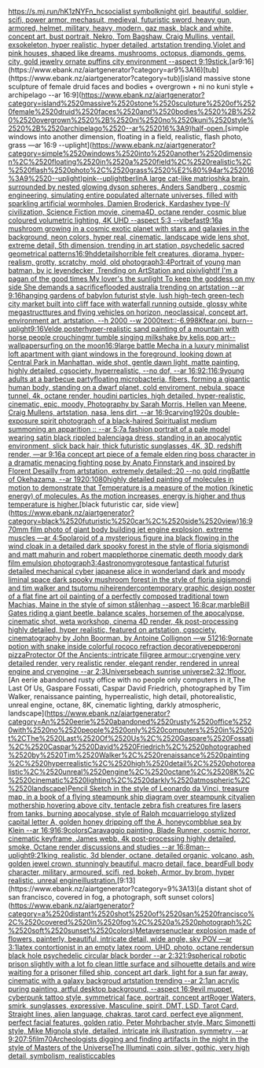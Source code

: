 [<https://s.mj.run/hK1zNYFn_hc>](https://www.ebank.nz/aiartgenerator?category=%3Chttps%3A//s.mj.run/hK1zNYFn_hc%3E)[socialist symbol](https://www.ebank.nz/aiartgenerator?category=socialist%2520symbol)[knight girl, beautiful, soldier, scifi, power armor, mechasuit, medieval, futuristic sword, heavy gun, armored, helmet, military, heavy, modern, gaz mask, black and white, concept art, bust portrait, Nekro, Tom Bagshaw, Craig Mullins, ventail, exsokeleton, hyper realistic, hyper detailed, artstation trending,](https://www.ebank.nz/aiartgenerator?category=knight%2520girl%2C%2520beautiful%2C%2520soldier%2C%2520scifi%2C%2520power%2520armor%2C%2520mechasuit%2C%2520medieval%2C%2520futuristic%2520sword%2C%2520heavy%2520gun%2C%2520armored%2C%2520helmet%2C%2520military%2C%2520heavy%2C%2520modern%2C%2520gaz%2520mask%2C%2520black%2520and%2520white%2C%2520concept%2520art%2C%2520bust%2520portrait%2C%2520Nekro%2C%2520Tom%2520Bagshaw%2C%2520Craig%2520Mullins%2C%2520ventail%2C%2520exsokeleton%2C%2520hyper%2520realistic%2C%2520hyper%2520detailed%2C%2520artstation%2520trending%2C)[Violet and pink houses, shaped like dreams,  mushrooms, octopus, diamonds, gems, city, gold jewelry ornate puffins city environment --aspect 9:19](https://www.ebank.nz/aiartgenerator?category=Violet%2520and%2520pink%2520houses%2C%2520shaped%2520like%2520dreams%2C%2520%2520mushrooms%2C%2520octopus%2C%2520diamonds%2C%2520gems%2C%2520city%2C%2520gold%2520jewelry%2520ornate%2520puffins%2520city%2520environment%2520--aspect%25209%3A19)[stick.](https://www.ebank.nz/aiartgenerator?category=stick.)[ar9:16](https://www.ebank.nz/aiartgenerator?category=ar9%3A16)[tub](https://www.ebank.nz/aiartgenerator?category=tub)[island massive stone sculpture of female druid faces and bodies +  overgrown + ni no kuni style + archipelago --ar 16:9](https://www.ebank.nz/aiartgenerator?category=island%2520massive%2520stone%2520sculpture%2520of%2520female%2520druid%2520faces%2520and%2520bodies%2520%2B%2520%2520overgrown%2520%2B%2520ni%2520no%2520kuni%2520style%2520%2B%2520archipelago%2520--ar%252016%3A9)[half-open.](https://www.ebank.nz/aiartgenerator?category=half-open.)[simple windows into another dimension, floating in a field, realistic, flash photo, grass —ar 16:9 --uplight](https://www.ebank.nz/aiartgenerator?category=simple%2520windows%2520into%2520another%2520dimension%2C%2520floating%2520in%2520a%2520field%2C%2520realistic%2C%2520flash%2520photo%2C%2520grass%2520%E2%80%94ar%252016%3A9%2520--uplight)[pink](https://www.ebank.nz/aiartgenerator?category=pink)[--uplight](https://www.ebank.nz/aiartgenerator?category=--uplight)[berlin](https://www.ebank.nz/aiartgenerator?category=berlin)[A large cat-like matrioshka brain, surrounded by nested glowing dyson spheres, Anders Sandberg , cosmic engineering, simulating entire populated alternate universes, filled with sparkling artificial wormholes, Damien Broderick, Kardashev type-IV civilization, Science Fiction movie, cinema4D, octane render, cosmic blue coloured volumetric lighting, 4K UHD --aspect 5:3 --vibefast](https://www.ebank.nz/aiartgenerator?category=A%2520large%2520cat-like%2520matrioshka%2520brain%2C%2520surrounded%2520by%2520nested%2520glowing%2520dyson%2520spheres%2C%2520Anders%2520Sandberg%2520%2C%2520cosmic%2520engineering%2C%2520simulating%2520entire%2520populated%2520alternate%2520universes%2C%2520filled%2520with%2520sparkling%2520artificial%2520wormholes%2C%2520Damien%2520Broderick%2C%2520Kardashev%2520type-IV%2520civilization%2C%2520Science%2520Fiction%2520movie%2C%2520cinema4D%2C%2520octane%2520render%2C%2520cosmic%2520blue%2520coloured%2520volumetric%2520lighting%2C%25204K%2520UHD%2520--aspect%25205%3A3%2520--vibefast)[9:16](https://www.ebank.nz/aiartgenerator?category=9%3A16)[a mushroom growing in a cosmic exotic planet with stars and galaxies in the background, neon colors, hyper real, cinematic, landscape wide lens shot, extreme detail, 5th dimension, trending in art station, psychedelic sacred geometrical patterns](https://www.ebank.nz/aiartgenerator?category=a%2520mushroom%2520growing%2520in%2520a%2520cosmic%2520exotic%2520planet%2520with%2520stars%2520and%2520galaxies%2520in%2520the%2520background%2C%2520neon%2520colors%2C%2520hyper%2520real%2C%2520cinematic%2C%2520landscape%2520wide%2520lens%2520shot%2C%2520extreme%2520detail%2C%25205th%2520dimension%2C%2520trending%2520in%2520art%2520station%2C%2520psychedelic%2520sacred%2520geometrical%2520patterns)[16:9](https://www.ebank.nz/aiartgenerator?category=16%3A9)[hd](https://www.ebank.nz/aiartgenerator?category=hd)[details](https://www.ebank.nz/aiartgenerator?category=details)[horrible felt creatures, diorama, hyper-realism, grotty, scratchy, mold, old photograph](https://www.ebank.nz/aiartgenerator?category=horrible%2520felt%2520creatures%2C%2520diorama%2C%2520hyper-realism%2C%2520grotty%2C%2520scratchy%2C%2520mold%2C%2520old%2520photograph)[3:4](https://www.ebank.nz/aiartgenerator?category=3%3A4)[Portrait of young man batman, by jc leyendecker ,Trending on ArtStation and pixiv](https://www.ebank.nz/aiartgenerator?category=Portrait%2520of%2520young%2520man%2520batman%2C%2520by%2520jc%2520leyendecker%2520%2CTrending%2520on%2520ArtStation%2520and%2520pixiv)[light](https://www.ebank.nz/aiartgenerator?category=light)[If I'm a pagan of the good times My lover's the sunlight To keep the goddess on my side She demands a sacrifice](https://www.ebank.nz/aiartgenerator?category=If%2520I%27m%2520a%2520pagan%2520of%2520the%2520good%2520times%2520My%2520lover%27s%2520the%2520sunlight%2520To%2520keep%2520the%2520goddess%2520on%2520my%2520side%2520She%2520demands%2520a%2520sacrifice)[flooded australia trending on artstation --ar 9:16](https://www.ebank.nz/aiartgenerator?category=flooded%2520australia%2520trending%2520on%2520artstation%2520--ar%25209%3A16)[hanging gardens of babylon futurist style, lush high-tech green-tech city market built into cliff face with waterfall running outside, glossy white megastructtures and flying vehicles on horizon, neoclassical, concept art, environment art, artstation, --h 2000 --w 2000](https://www.ebank.nz/aiartgenerator?category=hanging%2520gardens%2520of%2520babylon%2520futurist%2520style%2C%2520lush%2520high-tech%2520green-tech%2520city%2520market%2520built%2520into%2520cliff%2520face%2520with%2520waterfall%2520running%2520outside%2C%2520glossy%2520white%2520megastructtures%2520and%2520flying%2520vehicles%2520on%2520horizon%2C%2520neoclassical%2C%2520concept%2520art%2C%2520environment%2520art%2C%2520artstation%2C%2520--h%25202000%2520--w%25202000)[text::-6.99](https://www.ebank.nz/aiartgenerator?category=text%3A%3A-6.99)[8K](https://www.ebank.nz/aiartgenerator?category=8K)[fear,](https://www.ebank.nz/aiartgenerator?category=fear%2C)[oni, burn](https://www.ebank.nz/aiartgenerator?category=oni%2C%2520burn)[--uplight](https://www.ebank.nz/aiartgenerator?category=--uplight)[9:16](https://www.ebank.nz/aiartgenerator?category=9%3A16)[Velde,poster](https://www.ebank.nz/aiartgenerator?category=Velde%2Cposter)[hyper-realistic sand painting of a mountain with horse people crouching](https://www.ebank.nz/aiartgenerator?category=hyper-realistic%2520sand%2520painting%2520of%2520a%2520mountain%2520with%2520horse%2520people%2520crouching)[mr tumble singing milkshake by kelis pop art](https://www.ebank.nz/aiartgenerator?category=mr%2520tumble%2520singing%2520milkshake%2520by%2520kelis%2520pop%2520art)[--wallpaper](https://www.ebank.nz/aiartgenerator?category=--wallpaper)[surfing on the moon](https://www.ebank.nz/aiartgenerator?category=surfing%2520on%2520the%2520moon)[16:9](https://www.ebank.nz/aiartgenerator?category=16%3A9)[large battle Mecha in a luxury minimalist loft apartment with giant windows in the foreground, looking down at Central Park in Manhattan, wide shot, gentle dawn light, matte painting, highly detailed, cgsociety, hyperrealistic, --no dof, --ar 16:9](https://www.ebank.nz/aiartgenerator?category=large%2520battle%2520Mecha%2520in%2520a%2520luxury%2520minimalist%2520loft%2520apartment%2520with%2520giant%2520windows%2520in%2520the%2520foreground%2C%2520looking%2520down%2520at%2520Central%2520Park%2520in%2520Manhattan%2C%2520wide%2520shot%2C%2520gentle%2520dawn%2520light%2C%2520matte%2520painting%2C%2520highly%2520detailed%2C%2520cgsociety%2C%2520hyperrealistic%2C%2520--no%2520dof%2C%2520--ar%252016%3A9)[2:1](https://www.ebank.nz/aiartgenerator?category=2%3A1)[16:9](https://www.ebank.nz/aiartgenerator?category=16%3A9)[young adults at a barbecue party](https://www.ebank.nz/aiartgenerator?category=young%2520adults%2520at%2520a%2520barbecue%2520party)[floating microbacteria, fibers, forming a gigantic human body, standing on a dwarf planet, cold enviroment, nebula, space tunnel, 4k, octane render, houdini particles, high detailed, hyper-realistic, cinematic, epic, moody, Photography by Sarah Morris, Hellen van Meene, Craig Mullens, artstation, nasa, lens dirt, --ar 16:9](https://www.ebank.nz/aiartgenerator?category=floating%2520microbacteria%2C%2520fibers%2C%2520forming%2520a%2520gigantic%2520human%2520body%2C%2520standing%2520on%2520a%2520dwarf%2520planet%2C%2520cold%2520enviroment%2C%2520nebula%2C%2520space%2520tunnel%2C%25204k%2C%2520octane%2520render%2C%2520houdini%2520particles%2C%2520high%2520detailed%2C%2520hyper-realistic%2C%2520cinematic%2C%2520epic%2C%2520moody%2C%2520Photography%2520by%2520Sarah%2520Morris%2C%2520Hellen%2520van%2520Meene%2C%2520Craig%2520Mullens%2C%2520artstation%2C%2520nasa%2C%2520lens%2520dirt%2C%2520--ar%252016%3A9)[carving](https://www.ebank.nz/aiartgenerator?category=carving)[1920s double-exposure spirit photograph of a black-haired Spiritualist medium summoning an apparition :: --ar 5:7](https://www.ebank.nz/aiartgenerator?category=1920s%2520double-exposure%2520spirit%2520photograph%2520of%2520a%2520black-haired%2520Spiritualist%2520medium%2520summoning%2520an%2520apparition%2520%3A%3A%2520--ar%25205%3A7)[a fashion portrait of a pale model wearing satin black rippled balenciaga dress, standing in an apocalyptic environment, slick back hair, thick futuristic sunglasses, 4K, 3D, redshift render, —ar 9:16](https://www.ebank.nz/aiartgenerator?category=a%2520fashion%2520portrait%2520of%2520a%2520pale%2520model%2520wearing%2520satin%2520black%2520rippled%2520balenciaga%2520dress%2C%2520standing%2520in%2520an%2520apocalyptic%2520environment%2C%2520slick%2520back%2520hair%2C%2520thick%2520futuristic%2520sunglasses%2C%25204K%2C%25203D%2C%2520redshift%2520render%2C%2520%E2%80%94ar%25209%3A16)[a concept art piece of a female elden ring boss character in a dramatic menacing fighting pose by Anato Finnstark and inspired by Florent Desailly from artstation, extremely detailed::20 --no gold ring](https://www.ebank.nz/aiartgenerator?category=a%2520concept%2520art%2520piece%2520of%2520a%2520female%2520elden%2520ring%2520boss%2520character%2520in%2520a%2520dramatic%2520menacing%2520fighting%2520pose%2520by%2520Anato%2520Finnstark%2520and%2520inspired%2520by%2520Florent%2520Desailly%2520from%2520artstation%2C%2520extremely%2520detailed%3A%3A20%2520--no%2520gold%2520ring)[Battle of Okehazama, --ar 1920:1080](https://www.ebank.nz/aiartgenerator?category=Battle%2520of%2520Okehazama%2C%2520--ar%25201920%3A1080)[highly detailed painting of molecules in motion to demonstrate that Temperature is a measure of the motion (kinetic energy) of molecules. As the motion increases, energy is higher and thus temperature is higher.](https://www.ebank.nz/aiartgenerator?category=highly%2520detailed%2520painting%2520of%2520molecules%2520in%2520motion%2520to%2520demonstrate%2520that%2520Temperature%2520is%2520a%2520measure%2520of%2520the%2520motion%2520%28kinetic%2520energy%29%2520of%2520molecules.%2520As%2520the%2520motion%2520increases%2C%2520energy%2520is%2520higher%2520and%2520thus%2520temperature%2520is%2520higher.)[black futuristic car, side view](https://www.ebank.nz/aiartgenerator?category=black%2520futuristic%2520car%2C%2520side%2520view)[16:9](https://www.ebank.nz/aiartgenerator?category=16%3A9)[70mm film photo of giant body building jet engine explosion, extreme muscles —ar 4:5](https://www.ebank.nz/aiartgenerator?category=70mm%2520film%2520photo%2520of%2520giant%2520body%2520building%2520jet%2520engine%2520explosion%2C%2520extreme%2520muscles%2520%E2%80%94ar%25204%3A5)[polaroid of a mysterious figure ina black flowing in the wind cloak in a detailed dark spooky forest in the style of floria sigismondi and matt mahurin and robert mapplethorpe cinematic depth moody dark film emulsion photograph](https://www.ebank.nz/aiartgenerator?category=polaroid%2520of%2520a%2520mysterious%2520figure%2520ina%2520black%2520flowing%2520in%2520the%2520wind%2520cloak%2520in%2520a%2520detailed%2520dark%2520spooky%2520forest%2520in%2520the%2520style%2520of%2520floria%2520sigismondi%2520and%2520matt%2520mahurin%2520and%2520robert%2520mapplethorpe%2520cinematic%2520depth%2520moody%2520dark%2520film%2520emulsion%2520photograph)[3:4](https://www.ebank.nz/aiartgenerator?category=3%3A4)[astronomy](https://www.ebank.nz/aiartgenerator?category=astronomy)[grotesque fantastical futurist detailed mechanical cyber japanese alice in wonderland dark and moody liminal space dark spooky mushroom forest in the style of floria sigismondi and tim walker and tsutomu nihei](https://www.ebank.nz/aiartgenerator?category=grotesque%2520fantastical%2520futurist%2520detailed%2520mechanical%2520cyber%2520japanese%2520alice%2520in%2520wonderland%2520dark%2520and%2520moody%2520liminal%2520space%2520dark%2520spooky%2520mushroom%2520forest%2520in%2520the%2520style%2520of%2520floria%2520sigismondi%2520and%2520tim%2520walker%2520and%2520tsutomu%2520nihei)[render](https://www.ebank.nz/aiartgenerator?category=render)[contemporary graphic design poster of a flat fine art oil painting of a perfectly composed traditional town Machias, Maine in the style of simon stålenhag --aspect 16:8](https://www.ebank.nz/aiartgenerator?category=contemporary%2520graphic%2520design%2520poster%2520of%2520a%2520flat%2520fine%2520art%2520oil%2520painting%2520of%2520a%2520perfectly%2520composed%2520traditional%2520town%2520Machias%2C%2520Maine%2520in%2520the%2520style%2520of%2520simon%2520st%C3%A5lenhag%2520--aspect%252016%3A8)[car,marble](https://www.ebank.nz/aiartgenerator?category=car%2Cmarble)[Bill Gates riding a giant beetle, balance scales, horsemen of the apocalypse, cinematic shot, weta workshop, cinema 4D render, 4k post-processing highly detailed, hyper realistic, featured on artstation, cgsociety, cinematography by John Boorman, by Antoine Collignon —w 512](https://www.ebank.nz/aiartgenerator?category=Bill%2520Gates%2520riding%2520a%2520giant%2520beetle%2C%2520balance%2520scales%2C%2520horsemen%2520of%2520the%2520apocalypse%2C%2520cinematic%2520shot%2C%2520weta%2520workshop%2C%2520cinema%25204D%2520render%2C%25204k%2520post-processing%2520highly%2520detailed%2C%2520hyper%2520realistic%2C%2520featured%2520on%2520artstation%2C%2520cgsociety%2C%2520cinematography%2520by%2520John%2520Boorman%2C%2520by%2520Antoine%2520Collignon%2520%E2%80%94w%2520512)[16:9](https://www.ebank.nz/aiartgenerator?category=16%3A9)[ornate potion with snake inside colorful rococo refraction decorative](https://www.ebank.nz/aiartgenerator?category=ornate%2520potion%2520with%2520snake%2520inside%2520colorful%2520rococo%2520refraction%2520decorative)[pepperoni pizza](https://www.ebank.nz/aiartgenerator?category=pepperoni%2520pizza)[Protector Of the Ancients::intricate filigree armour::cryengine very detailed render, very realistic render, elegant render, rendered in unreal engine and cryengine --ar 2:3](https://www.ebank.nz/aiartgenerator?category=Protector%2520Of%2520the%2520Ancients%3A%3Aintricate%2520filigree%2520armour%3A%3Acryengine%2520very%2520detailed%2520render%2C%2520very%2520realistic%2520render%2C%2520elegant%2520render%2C%2520rendered%2520in%2520unreal%2520engine%2520and%2520cryengine%2520--ar%25202%3A3)[Universe](https://www.ebank.nz/aiartgenerator?category=Universe)[beach sunrise universe](https://www.ebank.nz/aiartgenerator?category=beach%2520sunrise%2520universe)[2:3](https://www.ebank.nz/aiartgenerator?category=2%3A3)[2:1](https://www.ebank.nz/aiartgenerator?category=2%3A1)[floor.](https://www.ebank.nz/aiartgenerator?category=floor.)[An eerie abandoned rusty office with no people only computers in it,The Last Of Us, Gaspare Fossati, Caspar David Friedrich, photographed by Tim Walker, renaissance painting, hyperrealistic, high detail, photorealistic, unreal engine, octane, 8K, cinematic lighting, darkly atmospheric, landscape](https://www.ebank.nz/aiartgenerator?category=An%2520eerie%2520abandoned%2520rusty%2520office%2520with%2520no%2520people%2520only%2520computers%2520in%2520it%2CThe%2520Last%2520Of%2520Us%2C%2520Gaspare%2520Fossati%2C%2520Caspar%2520David%2520Friedrich%2C%2520photographed%2520by%2520Tim%2520Walker%2C%2520renaissance%2520painting%2C%2520hyperrealistic%2C%2520high%2520detail%2C%2520photorealistic%2C%2520unreal%2520engine%2C%2520octane%2C%25208K%2C%2520cinematic%2520lighting%2C%2520darkly%2520atmospheric%2C%2520landscape)[Pencil Sketch in the style of Leonardo da Vinci, treasure map, in a book of a flying steampunk ship diagram over steampunk city](https://www.ebank.nz/aiartgenerator?category=Pencil%2520Sketch%2520in%2520the%2520style%2520of%2520Leonardo%2520da%2520Vinci%2C%2520treasure%2520map%2C%2520in%2520a%2520book%2520of%2520a%2520flying%2520steampunk%2520ship%2520diagram%2520over%2520steampunk%2520city)[alien mothership hovering above city, tentacle zebra fish creatures fire lasers from tanks, burning apocalypse, style of Ralph mcquarrie](https://www.ebank.nz/aiartgenerator?category=alien%2520mothership%2520hovering%2520above%2520city%2C%2520tentacle%2520zebra%2520fish%2520creatures%2520fire%2520lasers%2520from%2520tanks%2C%2520burning%2520apocalypse%2C%2520style%2520of%2520Ralph%2520mcquarrie)[logo stylized capital letter A, golden honey dripping off the A, honeycomb](https://www.ebank.nz/aiartgenerator?category=logo%2520stylized%2520capital%2520letter%2520A%2C%2520golden%2520honey%2520dripping%2520off%2520the%2520A%2C%2520honeycomb)[blue sea by Klein --ar 16:9](https://www.ebank.nz/aiartgenerator?category=blue%2520sea%2520by%2520Klein%2520--ar%252016%3A9)[16:9](https://www.ebank.nz/aiartgenerator?category=16%3A9)[colors](https://www.ebank.nz/aiartgenerator?category=colors)[Caravaggio painting, Blade Runner, cosmic horror, cinematic keyframe, James webb, 4k post-processing highly detailed, smoke, Octane render discussions and studies --ar 16:8](https://www.ebank.nz/aiartgenerator?category=Caravaggio%2520painting%2C%2520Blade%2520Runner%2C%2520cosmic%2520horror%2C%2520cinematic%2520keyframe%2C%2520James%2520webb%2C%25204k%2520post-processing%2520highly%2520detailed%2C%2520smoke%2C%2520Octane%2520render%2520discussions%2520and%2520studies%2520--ar%252016%3A8)[man](https://www.ebank.nz/aiartgenerator?category=man)[--uplight](https://www.ebank.nz/aiartgenerator?category=--uplight)[9:21](https://www.ebank.nz/aiartgenerator?category=9%3A21)[king, realistic, 3d blender, octane, detailed organic, volcano, ash, golden jewel crown, stunningly beautiful, macro detail, face, beard](https://www.ebank.nz/aiartgenerator?category=king%2C%2520realistic%2C%25203d%2520blender%2C%2520octane%2C%2520detailed%2520organic%2C%2520volcano%2C%2520ash%2C%2520golden%2520jewel%2520crown%2C%2520stunningly%2520beautiful%2C%2520macro%2520detail%2C%2520face%2C%2520beard)[Full body character, military, armoured, scifi, red, bokeh, Armor, by brom, hyper realistic, unreal engine](https://www.ebank.nz/aiartgenerator?category=Full%2520body%2520character%2C%2520military%2C%2520armoured%2C%2520scifi%2C%2520red%2C%2520bokeh%2C%2520Armor%2C%2520by%2520brom%2C%2520hyper%2520realistic%2C%2520unreal%2520engine)[illustration.](https://www.ebank.nz/aiartgenerator?category=illustration.)[9:13](https://www.ebank.nz/aiartgenerator?category=9%3A13)[a distant shot of san francisco, covered in fog, a photograph, soft sunset colors](https://www.ebank.nz/aiartgenerator?category=a%2520distant%2520shot%2520of%2520san%2520francisco%2C%2520covered%2520in%2520fog%2C%2520a%2520photograph%2C%2520soft%2520sunset%2520colors)[Metaverse](https://www.ebank.nz/aiartgenerator?category=Metaverse)[nuclear explosion made of flowers, painterly, beautiful, intricate detail, wide angle, sky POV —ar 3:1](https://www.ebank.nz/aiartgenerator?category=nuclear%2520explosion%2520made%2520of%2520flowers%2C%2520painterly%2C%2520beautiful%2C%2520intricate%2520detail%2C%2520wide%2520angle%2C%2520sky%2520POV%2520%E2%80%94ar%25203%3A1)[latex contortionist in an empty latex room, UHD, photo, octane render](https://www.ebank.nz/aiartgenerator?category=latex%2520contortionist%2520in%2520an%2520empty%2520latex%2520room%2C%2520UHD%2C%2520photo%2C%2520octane%2520render)[sun black hole psychedelic circular black border --ar 2:3](https://www.ebank.nz/aiartgenerator?category=sun%2520black%2520hole%2520psychedelic%2520circular%2520black%2520border%2520--ar%25202%3A3)[21:9](https://www.ebank.nz/aiartgenerator?category=21%3A9)[spherical robotic prison slightly with a lot fo clean little surface and silhouette details and wire waiting for a prisoner filled ship, concept art dark, light for a sun far away, cinematic with a galaxy backgroud artstation trending --ar 2:1](https://www.ebank.nz/aiartgenerator?category=spherical%2520robotic%2520prison%2520slightly%2520with%2520a%2520lot%2520fo%2520clean%2520little%2520surface%2520and%2520silhouette%2520details%2520and%2520wire%2520waiting%2520for%2520a%2520prisoner%2520filled%2520ship%2C%2520concept%2520art%2520dark%2C%2520light%2520for%2520a%2520sun%2520far%2520away%2C%2520cinematic%2520with%2520a%2520galaxy%2520backgroud%2520artstation%2520trending%2520--ar%25202%3A1)[an acrylic puring painting, artful desktop background, --aspect 16:9](https://www.ebank.nz/aiartgenerator?category=an%2520acrylic%2520puring%2520painting%2C%2520artful%2520desktop%2520background%2C%2520--aspect%252016%3A9)[evil muppet, cyberpunk tattoo style, symmetrical face, portrait, concept art](https://www.ebank.nz/aiartgenerator?category=evil%2520muppet%2C%2520cyberpunk%2520tattoo%2520style%2C%2520symmetrical%2520face%2C%2520portrait%2C%2520concept%2520art)[Roger Waters, smirk, sunglasses, expressive, Masculine, spirit, DMT, LSD, Tarot Card, Straight lines, alien language, chakras, tarot card, perfect eye alignment, perfect facial features, golden ratio, Peter Mohrbacher style, Marc Simonetti style, Mike Mignola style, detailed, intricate ink illustration, symmetry, --ar 9:20](https://www.ebank.nz/aiartgenerator?category=Roger%2520Waters%2C%2520smirk%2C%2520sunglasses%2C%2520expressive%2C%2520Masculine%2C%2520spirit%2C%2520DMT%2C%2520LSD%2C%2520Tarot%2520Card%2C%2520Straight%2520lines%2C%2520alien%2520language%2C%2520chakras%2C%2520tarot%2520card%2C%2520perfect%2520eye%2520alignment%2C%2520perfect%2520facial%2520features%2C%2520golden%2520ratio%2C%2520Peter%2520Mohrbacher%2520style%2C%2520Marc%2520Simonetti%2520style%2C%2520Mike%2520Mignola%2520style%2C%2520detailed%2C%2520intricate%2520ink%2520illustration%2C%2520symmetry%2C%2520--ar%25209%3A20)[7:5](https://www.ebank.nz/aiartgenerator?category=7%3A5)[film](https://www.ebank.nz/aiartgenerator?category=film)[70](https://www.ebank.nz/aiartgenerator?category=70)[Archeologists digging and finding artifacts in the night in the style of Masters of the Universe](https://www.ebank.nz/aiartgenerator?category=Archeologists%2520digging%2520and%2520finding%2520artifacts%2520in%2520the%2520night%2520in%2520the%2520style%2520of%2520Masters%2520of%2520the%2520Universe)[The Illuminati coin, silver, gothic, very high detail, symbolism, realistic](https://www.ebank.nz/aiartgenerator?category=The%2520Illuminati%2520coin%2C%2520silver%2C%2520gothic%2C%2520very%2520high%2520detail%2C%2520symbolism%2C%2520realistic)[cables](https://www.ebank.nz/aiartgenerator?category=cables)